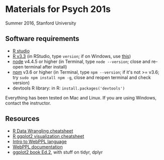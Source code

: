 # Materials for Psych 201s

Summer 2016, Stanford University

## Software requirements

+ [R studio](https://www.rstudio.com/products/rstudio/download/)
+ [R v3.3](https://cran.cnr.berkeley.edu) (in RStudio, type `version`; if on Windows, use [this](http://www.r-statistics.com/tag/installr/))
+ [node](https://nodejs.org/en/) v4.4.5 or higher (in Terminal, type `node --version`; close and re-open terminal after install)
+ [npm](https://docs.npmjs.com/getting-started/installing-node) v3.6 or higher (in Terminal, type `npm --version`; if it's not >= v3.6; try `sudo npm install npm -g`, close and reopen terminal and check version)
+ devtools R library: in R: `install.packages('devtools')`

Everything has been tested on Mac and Linux. If you are using Windows, contact the instructor.

## Resources

+ [R Data Wrangling cheatsheet](http://www.rstudio.com/wp-content/uploads/2015/02/data-wrangling-cheatsheet.pdf)
+ [R ggplot2 visualization cheatsheet](http://www.rstudio.com/wp-content/uploads/2015/12/ggplot2-cheatsheet-2.0.pdf)
+ [Intro to WebPPL language](http://dippl.org/chapters/02-webppl.html)
+ [WebPPL documentation](http://webppl.readthedocs.io/en/master/)
+ [ggplot2 book Ed.2](https://www.dropbox.com/s/0lap7tr7zoryyjk/ggplot2-book.pdf?dl=0), with stuff on tidyr, dplyr
